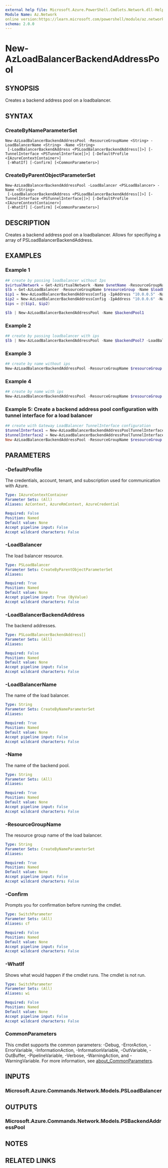 ```yaml
---
external help file: Microsoft.Azure.PowerShell.Cmdlets.Network.dll-Help.xml
Module Name: Az.Network
online version:https://learn.microsoft.com/powershell/module/az.network/new-azloadbalancerbackendaddresspool
schema: 2.0.0
---
```


# New-AzLoadBalancerBackendAddressPool

## SYNOPSIS
Creates a backend address pool on a loadbalancer. 

## SYNTAX

### CreateByNameParameterSet
```
New-AzLoadBalancerBackendAddressPool -ResourceGroupName <String> -LoadBalancerName <String> -Name <String>
 [-LoadBalancerBackendAddress <PSLoadBalancerBackendAddress[]>] [-TunnelInterface <PSTunnelInterface[]>] [-DefaultProfile <IAzureContextContainer>]
 [-WhatIf] [-Confirm] [<CommonParameters>]
```

### CreateByParentObjectParameterSet
```
New-AzLoadBalancerBackendAddressPool -LoadBalancer <PSLoadBalancer> -Name <String>
 [-LoadBalancerBackendAddress <PSLoadBalancerBackendAddress[]>] [-TunnelInterface <PSTunnelInterface[]>] [-DefaultProfile <IAzureContextContainer>]
 [-WhatIf] [-Confirm] [<CommonParameters>]
```

## DESCRIPTION
Creates a backend address pool on a loadbalancer. Allows for specifiying a array of PSLoadBalancerBackendAddress. 
## EXAMPLES

### Example 1
```powershell
## create by passing loadbalancer without Ips
$virtualNetwork = Get-AzVirtualNetwork -Name $vnetName -ResourceGroupName $resourceGroup
$lb = Get-AzLoadBalancer -ResourceGroupName $resourceGroup -Name $loadBalancerName
$ip1 = New-AzLoadBalancerBackendAddressConfig -IpAddress "10.0.0.5" -Name "TestVNetRef" -VirtualNetworkId $virtualNetwork.Id
$ip2 = New-AzLoadBalancerBackendAddressConfig -IpAddress "10.0.0.6" -Name "TestVNetRef2" -VirtualNetworkId $virtualNetwork.Id
$ips = @($ip1, $ip2)

$lb | New-AzLoadBalancerBackendAddressPool -Name $backendPool1
```

### Example 2
```powershell
## create by passing loadbalancer with ips
$lb | New-AzLoadBalancerBackendAddressPool -Name $backendPool7 -LoadBalancerBackendAddress $ips
```

### Example 3
```powershell
## create by name without ips
New-AzLoadBalancerBackendAddressPool -ResourceGroupName $resourceGroup -LoadBalancerName $loadBalancerName -Name $backendPool3
```

### Example 4
```powershell
## create by name with ips
New-AzLoadBalancerBackendAddressPool -ResourceGroupName $resourceGroup -LoadBalancerName $loadBalancerName -Name $backendPool3 -LoadBalancerBackendAddress $ips
```

### Example 5: Create a backend address pool configuration with tunnel interface for a load balancer
```powershell
## create with Gateway LoadBalancer TunnelInterface configuration
$tunnelInterface1 = New-AzLoadBalancerBackendAddressPoolTunnelInterfaceConfig -Protocol 'Vxlan' -Type 'Internal' -Port 2000 -Identifier 800
$tunnelInterface2 = New-AzLoadBalancerBackendAddressPoolTunnelInterfaceConfig -Protocol 'Vxlan' -Type 'External' -Port 2001 -Identifier 801
New-AzLoadBalancerBackendAddressPool -ResourceGroupName $resourceGroup -LoadBalancerName $loadBalancerName -Name $backendPool3 -TunnelInterface $tunnelInterface1, $tunnelInterface2
```

## PARAMETERS

### -DefaultProfile
The credentials, account, tenant, and subscription used for communication with Azure.

```yaml
Type: IAzureContextContainer
Parameter Sets: (All)
Aliases: AzContext, AzureRmContext, AzureCredential

Required: False
Position: Named
Default value: None
Accept pipeline input: False
Accept wildcard characters: False
```

### -LoadBalancer
The load balancer resource.

```yaml
Type: PSLoadBalancer
Parameter Sets: CreateByParentObjectParameterSet
Aliases:

Required: True
Position: Named
Default value: None
Accept pipeline input: True (ByValue)
Accept wildcard characters: False
```

### -LoadBalancerBackendAddress
The backend addresses.

```yaml
Type: PSLoadBalancerBackendAddress[]
Parameter Sets: (All)
Aliases:

Required: False
Position: Named
Default value: None
Accept pipeline input: False
Accept wildcard characters: False
```

### -LoadBalancerName
The name of the load balancer.

```yaml
Type: String
Parameter Sets: CreateByNameParameterSet
Aliases:

Required: True
Position: Named
Default value: None
Accept pipeline input: False
Accept wildcard characters: False
```

### -Name
The name of the backend pool.

```yaml
Type: String
Parameter Sets: (All)
Aliases:

Required: True
Position: Named
Default value: None
Accept pipeline input: False
Accept wildcard characters: False
```

### -ResourceGroupName
The resource group name of the load balancer.

```yaml
Type: String
Parameter Sets: CreateByNameParameterSet
Aliases:

Required: True
Position: Named
Default value: None
Accept pipeline input: False
Accept wildcard characters: False
```

### -Confirm
Prompts you for confirmation before running the cmdlet.

```yaml
Type: SwitchParameter
Parameter Sets: (All)
Aliases: cf

Required: False
Position: Named
Default value: None
Accept pipeline input: False
Accept wildcard characters: False
```

### -WhatIf
Shows what would happen if the cmdlet runs.
The cmdlet is not run.

```yaml
Type: SwitchParameter
Parameter Sets: (All)
Aliases: wi

Required: False
Position: Named
Default value: None
Accept pipeline input: False
Accept wildcard characters: False
```

### CommonParameters
This cmdlet supports the common parameters: -Debug, -ErrorAction, -ErrorVariable, -InformationAction, -InformationVariable, -OutVariable, -OutBuffer, -PipelineVariable, -Verbose, -WarningAction, and -WarningVariable. For more information, see [about_CommonParameters](http://go.microsoft.com/fwlink/?LinkID=113216).

## INPUTS

### Microsoft.Azure.Commands.Network.Models.PSLoadBalancer

## OUTPUTS

### Microsoft.Azure.Commands.Network.Models.PSBackendAddressPool

## NOTES

## RELATED LINKS
